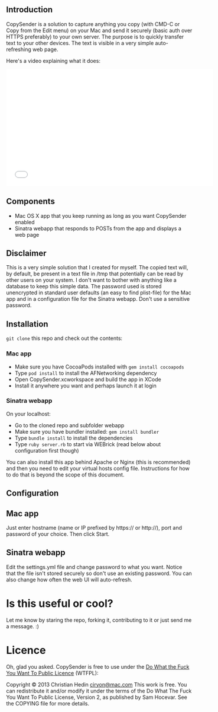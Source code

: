 ## Introduction ##

CopySender is a solution to capture anything you copy (with CMD-C or Copy from the Edit menu) on your Mac and send it securely (basic auth over HTTPS preferably) to your own server. The purpose is to quickly transfer text to your other devices. The text is visible in a very simple auto-refreshing web page.

Here's a video explaining what it does:

<iframe width="560" height="315" src="//www.youtube.com/embed/udLx8XgnVYk" frameborder="0" allowfullscreen></iframe>

## Components ##

* Mac OS X app that you keep running as long as you want CopySender enabled
* Sinatra webapp that responds to POSTs from the app and displays a web page

## Disclaimer ##

This is a very simple solution that I created for myself. The copied text will, by default, be present in a text file in /tmp that potentially can be read by other users on your system. I don't want to bother with anything like a database to keep this simple data. The password used is stored unencrypted in standard user defaults (an easy to find plist-file) for the Mac app and in a configuration file for the Sinatra webapp. Don't use a sensitive password.

## Installation ##

`git clone` this repo and check out the contents:

### Mac app ###

* Make sure you have CocoaPods installed with `gem install cocoapods`
* Type `pod install` to install the AFNetworking dependency
* Open CopySender.xcworkspace and build the app in XCode
* Install it anywhere you want and perhaps launch it at login


### Sinatra webapp ###

On your localhost:

* Go to the cloned repo and subfolder webapp
* Make sure you have bundler installed: `gem install bundler`
* Type `bundle install` to install the dependencies
* Type `ruby server.rb` to start via WEBrick (read below about configuration first though)

You can also install this app behind Apache or Nginx (this is recommended) and then you need to edit your virtual hosts config file. Instructions for how to do that is beyond the scope of this document.

## Configuration ##

## Mac app ##

Just enter hostname (name or IP prefixed by https:// or http://), port and password of your choice. Then click Start.

## Sinatra webapp ##

Edit the settings.yml file and change password to what you want. Notice that the file isn't stored securely so don't use an existing password. You can also change how often the web UI will auto-refresh. 


# Is this useful or cool? #

Let me know by staring the repo, forking it, contributing to it or just send me a message. :)


# Licence

Oh, glad you asked. CopySender is free to use under the [Do What the Fuck You Want To Public Licence](http://www.wtfpl.net) (WTFPL):

Copyright © 2013 Christian Hedin <ciryon@mac.com>
This work is free. You can redistribute it and/or modify it under the
terms of the Do What The Fuck You Want To Public License, Version 2,
as published by Sam Hocevar. See the COPYING file for more details.